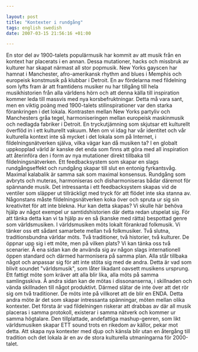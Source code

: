 ```yaml
--- 

layout: post
title: "Kontexter i rundgång" 
tags: english swedish 
date: 2007-03-15 21:56:16 +01:00 

---
```


En stor del av 1900-talets populärmusik har kommit av att musik från en kontext har placerats i en annan. Dessa mutationer, hacks och missbruk av kulturer har skapat närmast all stor popmusik. New Yorks gayscen har hamnat i Manchester, afro-amerikansk rhythm and blues i Memphis och europeisk konstmusik på klubbar i Detroit. En av fördelarna med fildelning som lyfts fram är att framtidens musiker nu har tillgång till hela musikhistorien från alla världens hörn och att denna källa till inspiration kommer leda till massvis med nya korsbefruktningar. Detta må vara sant, men en viktig poäng med 1900-talets stilinspirationer var den starka förankringen i det lokala. Kontrasten mellan New Yorks partyliv och Manchesters gråa tegel, harmoniseringen mellan europeisk maskinmusik och nedlagda fabriker i Detroit. En tryckutjämning som skjutsar ett kulturellt överflöd in i ett kulturellt vakuum. Men om vi idag har vår identitet och vår kulturella kontext inte så mycket i det lokala som på Internet, i fildelningsnätverken själva, vilka vägar kan då musiken ta? I en globalt uppkopplad värld är kanske det enda som finns att göra med all inspiration att återinföra den i form av nya mutationer direkt tillbaka till fildelningsnätverken. Ett feedbacksystem som skapar en slags rundgångseffekt och rundgång skapar till slut en entonig fyrkantsvåg. Maximal kalabalik är samma sak som maximal konsensus. Rundgång som avbryts och muteras, harmoniseras och disharmoniseras bådar däremot för spännande musik. Det intressanta i ett feedbacksystem skapas vid de ventiler som släpper ut tillräckligt med tryck för att flödet inte ska stanna av. Någonstans måste fildelningsnätverken koka över och spruta ur sig sin kreativitet för att inte blekna. Hur kan detta skapas? Vi skulle här behöva hjälp av något exempel ur samtidshistorien där detta redan utspelat sig. För att tänka detta kan vi ta hjälp av en så (kanske med rätta) bespottad genre som världsmusiken. I världsmusiken möts lokalt förankrad folkmusik. Vi tänker oss ett sådant samarbete mellan två folkmusiker. Två slutna, traditionsbundna världar möts. Två traditioner, två historier, två kulturer. De öppnar upp sig i ett möte, men på vilken plats? Vi kan tänka oss två scenarier. Å ena sidan kan de använda sig av någon slags internationell öppen standard och därmed harmonisera på samma plan. Alla står tillbaka något och anpassar sig för att inte stöta sig med de andra. Detta är vad som blivit soundet "världsmusik", som låter likadant oavsett musikens ursprung. Ett fattigt möte som kräver att alla blir lika, alla möts på samma samlingsskiva. Å andra sidan kan de mötas i dissonanserna, i skillnaden och vända skillnaden till något produktivt. Därmed slätar de inte över att det rör sig om två traditioner. De möts inte på villkoret att de blir en ENDA. Detta andra möte är det som skapar intressanta spänningar, möten mellan olika kontexter. Det första är vad fildelningen riskerar att drabbas av där all musik placeras i samma protokoll, existerar i samma nätverk och kommer ur samma högtalare. Den tillplattade, andefattiga mashup-genren, som likt världsmusiken skapar ETT sound trots en rikedom av källor, pekar mot detta. Att skapa nya kontexter med djup och känsla blir utan en återgång till tradition och det lokala är en av de stora kulturella utmaningarna för 2000-talet.

